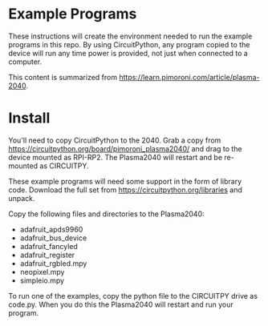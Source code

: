 # Example Programs

These instructions will create the environment needed to run the
example programs in this repo. By using CircuitPython, any program
copied to the device will run any time power is provided, not just
when connected to a computer.

This content is summarized from https://learn.pimoroni.com/article/plasma-2040.

# Install

You'll need to copy CircuitPython to the 2040. Grab a copy from
https://circuitpython.org/board/pimoroni_plasma2040/ and drag
to the device mounted as RPI-RP2. The Plasma2040 will restart
and be re-mounted as CIRCUITPY.

These example programs will need some support in the form of library
code. Download the full set from https://circuitpython.org/libraries
and unpack.

Copy the following files and directories to the Plasma2040:

* adafruit_apds9960
* adafruit_bus_device
* adafruit_fancyled
* adafruit_register
* adafruit_rgbled.mpy
* neopixel.mpy
* simpleio.mpy

To run one of the examples, copy the python file to the CIRCUITPY
drive as code.py. When you do this the Plasma2040 will restart and
run your program.
